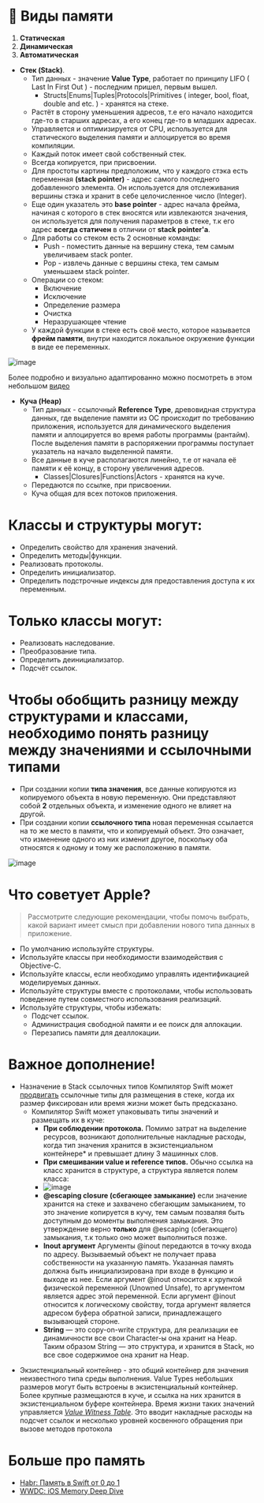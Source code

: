 # **📝 Виды памяти**

1. **Статическая**
2. **Динамическая**
3. **Автоматическая**

- **Стек (Stack)**.
   - Тип данных - значение **Value Type**, работает по принципу LIFO ( Last In First Out ) - последним пришел, первым вышел.
      - Structs|Enums|Tuples|Protocols|Primitives ( integer, bool, float, double and etc. ) - хранятся на стеке.
   - Растёт в сторону уменьшения адресов, т.е его начало находится где-то в старших адресах, а его конец где-то в младших адресах.
   - Управляется и оптимизируется от CPU, используется для статического выделения памяти и аллоцируется во время компиляции.
   - Каждый поток имеет свой собственный стек.
   - Всегда копируется, при присвоении.
   - Для простоты картины предположим, что у каждого стэка есть переменная **(stack pointer)** - адрес самого последнего добавленного элемента. Он используется для отслеживания вершины стэка и хранит в себе целочисленное число (Integer). 
   - Еще один указатель это **base pointer** - адрес начала фрейма, начиная с которого в стек вносятся или извлекаются значения, он используется для получения параметров в стеке, т.к его адрес **всегда статичен** в отличии от **stack pointer'a**.
   - Для работы со стеком есть 2 основные команды:
      - Push - поместить данные на вершину стека, тем самым увеличиваем stack ponter.
      - Pop - извлечь данные с вершины стека, тем самым уменьшаем stack pointer.
   - Операции со стеком:
      - Включение 
      - Исключение
      - Определение размера
      - Очистка
      - Неразрушающее чтение
   - У каждой функции в стеке есть своё место, которое называется **фрейм памяти**, внутри находится локальное окружение функции в виде ее переменных.

![image](https://user-images.githubusercontent.com/47610132/162479934-5d533b68-bae2-4626-aef9-22724406b13c.png)

Более подробно и визуально адаптированно можно посмотреть в этом небольшом [видео](https://www.youtube.com/watch?v=MXoMuymbfo8&t=393s)

- **Куча (Heap)**
   - Тип данных - ссылочный **Reference Type**, древовидная структура данных, где выделение памяти из ОС происходит по требованию приложения, используется для динамического выделения памяти и аллоцируется во время работы программы (рантайм). После выделения памяти в распоряжении программы поступает указатель на начало выделенной памяти. 
   - Все данные в куче располагаются линейно, т.е от начала её памяти к её концу, в сторону увеличения адресов.
      - Classes|Closures|Functions|Actors - хранятся на куче.
   - Передаются по ссылке, при присвоении.
   - Куча общая для всех потоков приложения.

# Классы и структуры могут:
   - Определить свойство для хранения значений.
   - Определить методы|функции.
   - Реализовать протоколы.
   - Определить инициализатор.
   - Определить подстрочные индексы для предоставления доступа к их переменным.

# Только классы могут:
   - Реализовать наследование.
   - Преобразование типа.
   - Определить деинициализатор.
   - Подсчёт ссылок.

# Чтобы обобщить разницу между структурами и классами, необходимо понять разницу между значениями и ссылочными типами

   - При создании копии **типа значения**, все данные копируются из копируемого объекта в новую переменную. Они представляют собой **2** отдельных объекта, и изменение одного не влияет на другой.
   - При создании копии **ссылочного типа** новая переменная ссылается на то же место в памяти, что и копируемый объект. Это означает, что изменение одного из них изменит другое, поскольку оба относятся к одному и тому же расположению в памяти.

![image](https://user-images.githubusercontent.com/47610132/162490415-d79770b2-c2df-4be0-8d83-178ead7b3bdb.png)

# Что советует **Apple**?

> Рассмотрите следующие рекомендации, чтобы помочь выбрать, какой вариант имеет смысл при добавлении нового типа данных в приложение.
- По умолчанию используйте структуры.
- Используйте классы при необходимости взаимодействия с Objective-C.
- Используйте классы, если необходимо управлять идентификацией моделируемых данных.
- Используйте структуры вместе с протоколами, чтобы использовать поведение путем совместного использования реализаций.
- Используйте структуры, чтобы избежать:
     - Подсчет ссылок.
     - Администрация свободной памяти и ее поиск для аллокации.
     - Перезапись памяти для деаллокации.

# **Важное дополнение!**

- Назначение в Stack ссылочных типов
Компилятор Swift может [продвигать](https://github.com/apple/swift/blob/62ccf81f7748e3e2c8626354d1ecb3adbd26b063/lib/SILOptimizer/Transforms/StackPromotion.cpp) ссылочные типы для размещения в стеке, когда их размер фиксирован или время жизни может быть предсказано.
   - Компилятор Swift может упаковывать типы значений и размещать их в куче:
      - **При соблюдении протокола.** Помимо затрат на выделение ресурсов, возникают дополнительные накладные расходы, когда тип значения хранится в экзистенциальном контейнере* и превышает длину 3 машинных слов.
      - **При смешивании value и reference типов.** Обычно ссылка на класс хранится в структуре, а структура является полем класса:
      - ![image](https://user-images.githubusercontent.com/47610132/162569014-272745bf-3a92-42eb-945e-1e60d4841c01.png)
      - **@escaping closure (сбегающее замыкание)** если значение хранится на стеке и захвачено сбегающим замыканием, то это значение копируется в кучу, тем самым позваляя быть доступным до моменты выполнения замыкания. Это утверждение верно **только** для @escaping (сбегающего) замыкания, т.к только оно может выполниться позже.
      - **Inout аргумент** Аргументы @inout передаются в точку входа по адресу. Вызываемый объект не получает права собственности на указанную память. Указанная память должна быть инициализирована при входе в функцию и выходе из нее. Если аргумент @inout относится к хрупкой физической переменной (Unowned Unsafe), то аргументом является адрес этой переменной. Если аргумент @inout относится к логическому свойству, тогда аргумент является адресом буфера обратной записи, принадлежащего вызывающей стороне.
      - **String** — это copy-on-write структура, для реализации ее динамичности все свои Character-ы она хранит на Heap. Таким образом String — это структура, и хранится в Stack, но все свое содержимое она хранит на Heap. 

* Экзистенциальный контейнер - это общий контейнер для значения неизвестного типа среды выполнения. Value Types небольших размеров могут быть встроены в экзистенциальный контейнер. Более крупные размещаются в куче, и ссылка на них хранится в экзистенциальном буфере контейнера. Время жизни таких значений управляется [*Value Witness Table*](https://github.com/apple/swift/blob/main/docs/Lexicon.md#vwt-value-witness-table). Это вводит накладные расходы на подсчет ссылок и несколько уровней косвенного обращения при вызове методов протокола

# **Больше про память**

- [Habr: Память в Swift от 0 до 1](https://habr.com/ru/company/hh/blog/546856/)
- [WWDC: iOS Memory Deep Dive](https://developer.apple.com/videos/play/wwdc2018/416/)

